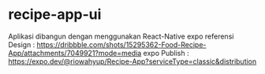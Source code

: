 # recipe-app-ui
Aplikasi dibangun dengan menggunakan React-Native expo
referensi Design : https://dribbble.com/shots/15295362-Food-Recipe-App/attachments/7049921?mode=media
expo Publish : https://expo.dev/@riowahyup/Recipe-App?serviceType=classic&distribution

